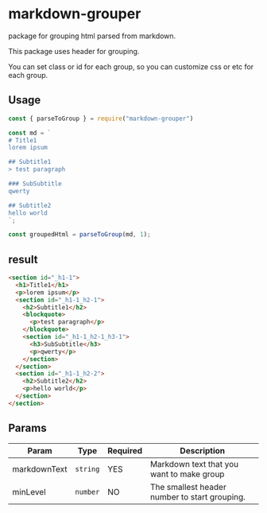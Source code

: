 # markdown-grouper
package for grouping html parsed from markdown.

This package uses header for grouping.

You can set class or id for each group, so you can customize css or etc for each group.

## Usage
```js
const { parseToGroup } = require("markdown-grouper")

const md = `
# Title1
lorem ipsum

## Subtitle1
> test paragraph

### SubSubtitle
qwerty

## Subtitle2
hello world
`;

const groupedHtml = parseToGroup(md, 1);
```

## result
```html
<section id="_h1-1">
  <h1>Title1</h1>
  <p>lorem ipsum</p>
  <section id="_h1-1_h2-1">
    <h2>Subtitle1</h2>
    <blockquote>
      <p>test paragraph</p>
    </blockquote>
    <section id="_h1-1_h2-1_h3-1">
      <h3>SubSubtitle</h3>
      <p>qwerty</p>
    </section>
  </section>
  <section id="_h1-1_h2-2">
    <h2>Subtitle2</h2>
    <p>hello world</p>
  </section>
</section>
```

## Params
|Param|Type|Required|Description|
|---|---|---|---|
|markdownText|`string`|YES|Markdown text that you want to make group|
|minLevel|`number`|NO|The smallest header number to start grouping.|